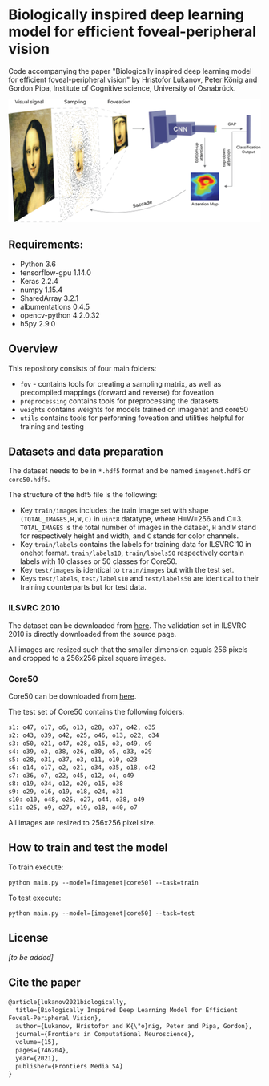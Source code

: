 # Biologically inspired deep learning model for efficient foveal-peripheral vision

Code accompanying the paper "Biologically inspired deep learning model for efficient foveal-peripheral vision" by Hristofor Lukanov, Peter König and Gordon Pipa, Institute of Cognitive science, University of Osnabrück.

![](https://raw.githubusercontent.com/hlukanov/fovperi/main/readme_images/model.png)

## Requirements:
- Python 3.6
- tensorflow-gpu 1.14.0
- Keras 2.2.4
- numpy 1.15.4
- SharedArray 3.2.1
- albumentations 0.4.5
- opencv-python 4.2.0.32
- h5py 2.9.0

## Overview

This repository consists of four main folders:
- `fov` - contains tools for creating a sampling matrix, as well as precompiled mappings (forward and reverse) for foveation
- `preprocessing` contains tools for preprocessing the datasets
- `weights` contains weights for models trained on imagenet and core50
- `utils` contains tools for performing foveation and utilities helpful for training and testing

## Datasets and data preparation
The dataset needs to be in `*.hdf5` format and be named `imagenet.hdf5` or `core50.hdf5`.

The structure of the hdf5 file is the following:
- Key `train/images` includes the train image set with shape `(TOTAL_IMAGES,H,W,C)` in `uint8` datatype, where H=W=256 and C=3.
`TOTAL_IMAGES` is the total number of images in the dataset, `H` and `W` stand for respectively height and width, and `C` stands for color channels.
- Key `train/labels` contains the labels for training data for ILSVRC'10 in onehot format. `train/labels10`, `train/labels50` respectively contain labels with 10 classes or 50 classes for Core50.
- Key `test/images` is identical to `train/images` but with the test set.
- Keys `test/labels`, `test/labels10` and `test/labels50` are identical to their training counterparts but for test data.

### ILSVRC 2010
The dataset can be downloaded from [here](https://www.image-net.org/challenges/LSVRC/2010/index.php "here"). The validation set in ILSVRC 2010 is directly downloaded from the source page.

All images are resized such that the smaller dimension equals 256 pixels and cropped to a 256x256 pixel square images.

### Core50
Core50 can be downloaded from [here](https://vlomonaco.github.io/core50/ "here").

The test set of Core50 contains the following folders:
```
s1: o47, o17, o6, o13, o28, o37, o42, o35
s2: o43, o39, o42, o25, o46, o13, o22, o34
s3: o50, o21, o47, o28, o15, o3, o49, o9
s4: o39, o3, o38, o26, o30, o5, o33, o29
s5: o28, o31, o37, o3, o11, o10, o23
s6: o14, o17, o2, o21, o34, o35, o18, o42
s7: o36, o7, o22, o45, o12, o4, o49
s8: o19, o34, o12, o20, o15, o38
s9: o29, o16, o19, o18, o24, o31
s10: o10, o48, o25, o27, o44, o38, o49
s11: o25, o9, o27, o19, o18, o40, o7
```

All images are resized to 256x256 pixel size.

## How to train and test the model

To train execute:
```
python main.py --model=[imagenet|core50] --task=train
```

To test execute:
```
python main.py --model=[imagenet|core50] --task=test
```

## License
*[to be added]*

## Cite the paper
```
@article{lukanov2021biologically,
  title={Biologically Inspired Deep Learning Model for Efficient Foveal-Peripheral Vision},
  author={Lukanov, Hristofor and K{\"o}nig, Peter and Pipa, Gordon},
  journal={Frontiers in Computational Neuroscience},
  volume={15},
  pages={746204},
  year={2021},
  publisher={Frontiers Media SA}
}
```

